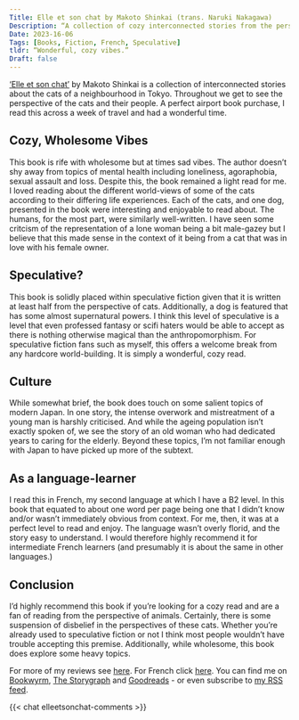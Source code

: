 ```yaml
---
Title: Elle et son chat by Makoto Shinkai (trans. Naruki Nakagawa)
Description: “A collection of cozy interconnected stories from the perspective of cats and their people in Tokyo, ‘Elle et son chat’ (She and her cat) by Makoto Shinkai is well worth a read.”
Date: 2023-16-06
Tags: [Books, Fiction, French, Speculative]
tldr: “Wonderful, cozy vibes.”
Draft: false
---
```


[‘Elle et son chat’](https://books.theunseen.city/book/396913/s/elle-et-son-chat) by Makoto Shinkai is a collection of interconnected stories about the cats of a neighbourhood in Tokyo. Throughout we get to see the perspective of the cats and their people. A perfect airport book purchase, I read this across a week of travel and had a wonderful time. 

## Cozy, Wholesome Vibes
This book is rife with wholesome but at times sad vibes. The author doesn’t shy away from topics of mental health including loneliness, agoraphobia, sexual assault and loss. Despite this, the book remained a light read for me. I loved reading about the different world-views of some of the cats according to their differing life experiences. Each of the cats, and one dog, presented in the book were interesting and enjoyable to read about. The humans, for the most part, were similarly well-written. I have seen some critcism of the representation of a lone woman being a bit male-gazey but I believe that this made sense in the context of it being from a cat that was in love with his female owner. 

## Speculative?
This book is solidly placed within speculative fiction given that it is written at least half from the perspective of cats. Additionally, a dog is featured that has some almost supernatural powers. I think this level of speculative is a level that even professed fantasy or scifi haters would be able to accept as there is nothing otherwise magical than the anthropomorphism. For speculative fiction fans such as myself, this offers a welcome break from any hardcore world-building. It is simply a wonderful, cozy read.  

## Culture
While somewhat brief, the book does touch on some salient topics of modern Japan. In one story, the intense overwork and mistreatment of a young man is harshly criticised. And while the ageing population isn’t exactly spoken of, we see the story of an old woman who had dedicated years to caring for the elderly. Beyond these topics, I’m not familiar enough with Japan to have picked up more of the subtext. 

## As a language-learner
I read this in French, my second language at which I have a B2 level. In this book that equated to about one word per page being one that I didn’t know and/or wasn’t immediately obvious from context. For me, then, it was at a perfect level to read and enjoy. The language wasn’t overly florid, and the story easy to understand. I would therefore highly recommend it for intermediate French learners (and presumably it is about the same in other languages.) 

## Conclusion
I’d highly recommend this book if you’re looking for a cozy read and are a fan of reading from the perspective of animals. Certainly, there is some suspension of disbelief in the perspectives of these cats. Whether you’re already used to speculative fiction or not I think most people wouldn’t have trouble accepting this premise. Additionally, while wholesome, this book does explore some heavy topics. 

For more of my reviews see [here](http://specual.me/posts/). For French click [here](https://specual.me/tags/french/). You can find me on [Bookwyrm](https://books.theunseen.city/user/Unfreeze4257), [The Storygraph](https://app.thestorygraph.com/profile/mfletcher) and [Goodreads](https://www.goodreads.com/user/show/33340133-mackenzie)  - or even subscribe to [my RSS feed](https://specual.me/index.xml).

{{< chat elleetsonchat-comments >}}